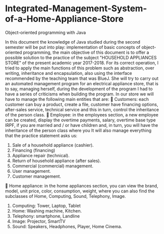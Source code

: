 # Integrated-Management-System-of-a-Home-Appliance-Store
Object-oriented programming with Java

In this document the knowledge of Java studied during the second semester will be put into play: implementation of basic concepts of object-oriented programming, the main objective of this document is to offer a possible solution to the practice of the subject "HOUSEHOLD APPLIANCES STORE" of the present academic year 2017-2018.
For its correct operation, I tried to apply the main functions of this problem such as abstraction, over writing, inheritance and encapsulation, also using the interface recommended by the teaching team that was BlueJ.
She will try to carry out an automated management program for an electrical appliance store, that is to say, managing herself, during the development of the program I had to have a series of criticisms when building the program.
In our store we will have to manage the following main entities that are:
 Customers: each customer can buy a product, create a file, customer have financing options, after-sales service, technical service and this in turn, control the inheritance of the person class.
 Employee: in the employees section, a new employee can be created, display the overtime payments, salary, overtime base type IRPF, if you are married and / or have children and, in turn, you will have the inheritance of the person class where you It will also manage everything that the practice statement asks us:
1. Sale of a household appliance (cashier).
2. Financing (financing)
3. Appliance repair (technical).
4. Return of household appliance (after sales).
5. Commercial (commercial) management.
6. User management.
7. Customer management.

 Home appliance: in the home appliances section, you can view the brand, model, unit price, color, consumption, weight, where you can also find the subclasses of Home, Computing, Sound, Telephony, Image.
1. Computing: Tower, Laptop, Tablet
2. Home: Washing machine, Kitchen.
3. Telephony: smartphone, Landline
4. Image: Projector, SmartTV
5. Sound: Speakers, Headphones, Player, Home Cinema.
